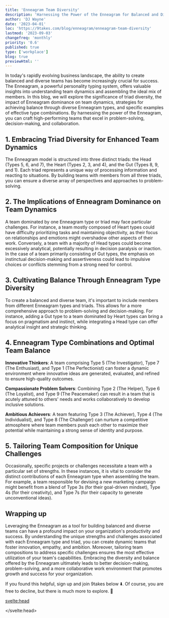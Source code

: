 ```yaml
---
title: 'Enneagram Team Diversity'
description: 'Harnessing the Power of the Enneagram for Balanced and Diverse Teams'
author: 'DJ Wayne'
date: '2023-04-01'
loc: 'https://9takes.com/blog/enneagram/enneagram-team-diversity'
lastmod: '2023-09-03'
changefreq: 'monthly'
priority: '0.6'
published: true
type: ['workplace']
blog: true
previewHtml: ''
---
```


<!-- Discover how to create high-performing teams by harnessing the Enneagram's insights into personality types and triads. Learn strategies for achieving balance, embracing diversity, and optimizing team dynamics for success. -->

<p class="firstLetter">In today's rapidly evolving business landscape, the ability to create balanced and diverse teams has become increasingly crucial for success. The Enneagram, a powerful personality typing system, offers valuable insights into understanding team dynamics and assembling the ideal mix of members. In this blog, we will explore the significance of triad diversity, the impact of Enneagram dominance on team dynamics, strategies for achieving balance through diverse Enneagram types, and specific examples of effective type combinations. By harnessing the power of the Enneagram, you can craft high-performing teams that excel in problem-solving, decision-making, and collaboration.</p>

## 1. Embracing Triad Diversity for Enhanced Team Dynamics

The Enneagram model is structured into three distinct triads: the Head (Types 5, 6, and 7), the Heart (Types 2, 3, and 4), and the Gut (Types 8, 9, and 1). Each triad represents a unique way of processing information and reacting to situations. By building teams with members from all three triads, you can ensure a diverse array of perspectives and approaches to problem-solving.

## 2. The Implications of Enneagram Dominance on Team Dynamics

A team dominated by one Enneagram type or triad may face particular challenges. For instance, a team mostly composed of Heart types could have difficulty prioritizing tasks and maintaining objectivity, as their focus on relationships and emotions might overshadow other aspects of their work. Conversely, a team with a majority of Head types could become excessively analytical, potentially resulting in decision paralysis or inaction. In the case of a team primarily consisting of Gut types, the emphasis on instinctual decision-making and assertiveness could lead to impulsive choices or conflicts stemming from a strong need for control.

## 3. Cultivating Balance Through Enneagram Type Diversity

To create a balanced and diverse team, it's important to include members from different Enneagram types and triads. This allows for a more comprehensive approach to problem-solving and decision-making. For instance, adding a Gut type to a team dominated by Heart types can bring a focus on pragmatism and instinct, while integrating a Head type can offer analytical insight and strategic thinking.

## 4. Enneagram Type Combinations and Optimal Team Balance

**Innovative Thinkers**: A team comprising Type 5 (The Investigator), Type 7 (The Enthusiast), and Type 1 (The Perfectionist) can foster a dynamic environment where innovative ideas are generated, evaluated, and refined to ensure high-quality outcomes.

**Compassionate Problem Solvers**: Combining Type 2 (The Helper), Type 6 (The Loyalist), and Type 9 (The Peacemaker) can result in a team that is acutely attuned to others' needs and works collaboratively to develop inclusive solutions.

**Ambitious Achievers**: A team featuring Type 3 (The Achiever), Type 4 (The Individualist), and Type 8 (The Challenger) can nurture a competitive atmosphere where team members push each other to maximize their potential while maintaining a strong sense of identity and purpose.

## 5. Tailoring Team Composition for Unique Challenges

Occasionally, specific projects or challenges necessitate a team with a particular set of strengths. In these instances, it is vital to consider the distinct contributions of each Enneagram type when assembling the team. For example, a team responsible for devising a new marketing campaign might benefit from a blend of Type 3s (for their goal-driven mindset), Type 4s (for their creativity), and Type 7s (for their capacity to generate unconventional ideas).

## Wrapping up

Leveraging the Enneagram as a tool for building balanced and diverse teams can have a profound impact on your organization's productivity and success. By understanding the unique strengths and challenges associated with each Enneagram type and triad, you can create dynamic teams that foster innovation, empathy, and ambition. Moreover, tailoring team compositions to address specific challenges ensures the most effective utilization of your team's capabilities. Embracing the diversity and balance offered by the Enneagram ultimately leads to better decision-making, problem-solving, and a more collaborative work environment that promotes growth and success for your organization.

If you found this helpful, sign up and join 9takes below ⬇️. Of course, you are free to decline, but there is much more to explore. 🚀

<svelte:head>

  <script type="application/ld+json">
    {
  "@context": "http://schema.org",
  "@graph": [
    {
      "@type": "Article",
      "articleBody": "In today's rapidly evolving business landscape, the ability to create balanced and diverse teams has become increasingly crucial for success. The Enneagram, a powerful personality typing system, offers valuable insights into understanding team dynamics and assembling the ideal mix of members. This blog explores the significance of triad diversity, the impact of Enneagram dominance on team dynamics, strategies for achieving balance through diverse Enneagram types, and specific examples of effective type combinations.",
      "creator" : ["DJ Wayne"],
      "author": {
        "@type": "Person",
        "name": "DJ Wayne",
        "sameAs": [
          "https://www.instagram.com/djwayne3/", "https://www.youtube.com/@djwayne3",
"https://www.linkedin.com/in/davidtwayne/",
"https://twitter.com/djwayne3"

        ]
      },
      "dateModified": {
        "@type": "Date",
        "@value": "2023-09-03"
      },
      "datePublished": {
        "@type": "Date",
        "@value": "2023-04-01"
      },
      "description": "Harnessing the Power of the Enneagram for Balanced and Diverse Teams",
      "headline": "Enneagram Team Diversity",
      "mainEntityOfPage": {
        "@id": "https://9takes.com/blog/enneagram/enneagram-team-diversity",
        "@type": "WebPage"
      },
      "mentions": {
        "@type": "Thing",
        "name": "Enneagram"
      },
      "publisher": {
        "@type": "Organization",
        "sameAs": ["https://www.instagram.com/9takesdotcom/", "https://twitter.com/9takesdotcom"],
        "logo": {
          "@type": "ImageObject",
          "url": "https://9takes.com/brand/darkRubix.png"
        },
        "name": "9takes"
      }
    },
    {
      "@type": "FAQPage",
      "mainEntity": [
        {
          "@type": "Question",
          "acceptedAnswer": {
            "@type": "Answer",
            "text": "The Enneagram model is structured into three distinct triads: the Head (Types 5, 6, and 7), the Heart (Types 2, 3, and 4), and the Gut (Types 8, 9, and 1). Each triad represents a unique way of processing information and reacting to situations. By building teams with members from all three triads, you can ensure a diverse array of perspectives and approaches to problem-solving."
          },
          "name": "What is the significance of Enneagram triad diversity in team dynamics?"
        },
        {
          "@type": "Question",
          "acceptedAnswer": {
            "@type": "Answer",
            "text": "A team dominated by one Enneagram type or triad may face particular challenges. For instance, a team mostly composed of Heart types could have difficulty prioritizing tasks and maintaining objectivity, as their focus on relationships and emotions might overshadow other aspects of their work."
          },
          "name": "What are the implications of Enneagram dominance on team dynamics?"
        },
        {
          "@type": "Question",
          "acceptedAnswer": {
            "@type": "Answer",
            "text": "To create a balanced and diverse team, it’s important to include members from different Enneagram types and triads. This allows for a more comprehensive approach to problem-solving and decision-making."
          },
          "name": "How can balance be achieved through Enneagram type diversity?"
        },
        {
          "@type": "Question",
          "acceptedAnswer": {
            "@type": "Answer",
            "text": "A team comprising Type 5 (The Investigator), Type 7 (The Enthusiast), and Type 1 (The Perfectionist) can foster a dynamic environment where innovative ideas are generated, evaluated, and refined to ensure high-quality outcomes."
          },
          "name": "What is an example of an effective Enneagram type combination for optimal team balance?"
        }
      ]
    }
  ]
}
  </script>

</svelte:head>
